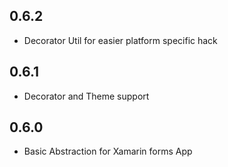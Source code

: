 ## 0.6.2
* Decorator Util for easier platform specific hack

## 0.6.1
* Decorator and Theme support

## 0.6.0
* Basic Abstraction for Xamarin forms App